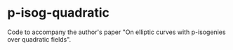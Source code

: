 # p-isog-quadratic
Code to accompany the author's paper "On elliptic curves with p-isogenies over quadratic fields".
